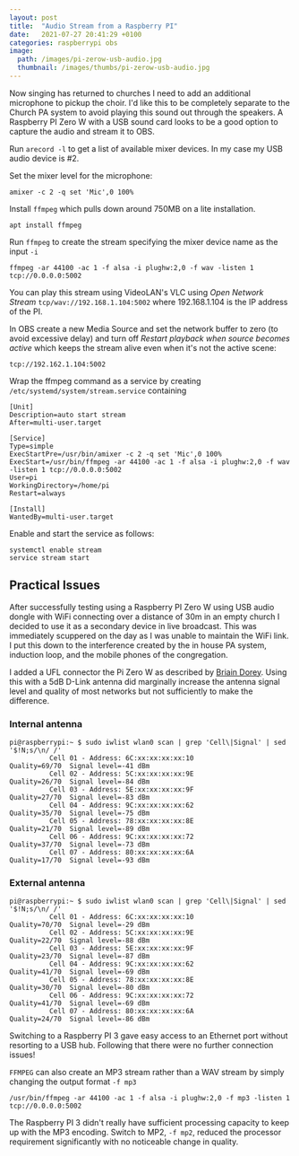 ```yaml
---
layout: post
title:  "Audio Stream from a Raspberry PI"
date:   2021-07-27 20:41:29 +0100
categories: raspberrypi obs
image:
  path: /images/pi-zerow-usb-audio.jpg
  thumbnail: /images/thumbs/pi-zerow-usb-audio.jpg
---
```

Now singing has returned to churches I need to add an additional microphone to pickup the choir.  I'd like this to be completely separate to the Church PA system to avoid playing this sound out through the speakers.  A Raspberry PI Zero W with a USB sound card looks to be a good option to capture the audio and stream it to OBS.

Run `arecord -l` to get a list of available mixer devices.  In my case my USB audio device is #2.

Set the mixer level for the microphone:

    amixer -c 2 -q set 'Mic',0 100%

Install `ffmpeg` which pulls down around 750MB on a lite installation.

    apt install ffmpeg

Run `ffmpeg` to create the stream specifying the mixer device name as the input `-i`

    ffmpeg -ar 44100 -ac 1 -f alsa -i plughw:2,0 -f wav -listen 1 tcp://0.0.0.0:5002

You can play this stream using VideoLAN's VLC using *Open Network Stream* `tcp/wav://192.168.1.104:5002` where 192.168.1.104 is the IP address of the PI.

In OBS create a new Media Source and set the network buffer to zero (to avoid excessive delay) and turn off *Restart playback when source becomes active* which keeps the stream alive even when it's not the active scene:

    tcp://192.162.1.104:5002

Wrap the ffmpeg command as a service by creating `/etc/systemd/system/stream.service` containing

    [Unit]
    Description=auto start stream
    After=multi-user.target

    [Service]
    Type=simple
    ExecStartPre=/usr/bin/amixer -c 2 -q set 'Mic',0 100%
    ExecStart=/usr/bin/ffmpeg -ar 44100 -ac 1 -f alsa -i plughw:2,0 -f wav -listen 1 tcp://0.0.0.0:5002
    User=pi
    WorkingDirectory=/home/pi
    Restart=always

    [Install]
    WantedBy=multi-user.target

Enable and start the service as follows:

    systemctl enable stream
    service stream start

## Practical Issues

After successfully testing using a Raspberry PI Zero W using USB audio dongle with WiFi connecting over a distance of 30m in an empty church I decided to use it as a secondary device in live broadcast.  This was immediately scuppered on the day as I was unable to maintain the WiFi link.  I put this down to the interference created by the in house PA system,  induction loop, and the mobile phones of the congregation.

I added a UFL connector the Pi Zero W as described by [Briain Dorey](https://www.briandorey.com/post/raspberry-pi-zero-w-external-antenna-mod).  Using this with a 5dB D-Link antenna did marginally increase the antenna signal level and quality of most networks but not sufficiently to make the difference.

### Internal antenna

    pi@raspberrypi:~ $ sudo iwlist wlan0 scan | grep 'Cell\|Signal' | sed '$!N;s/\n/ /'
              Cell 01 - Address: 6C:xx:xx:xx:xx:10                     Quality=69/70  Signal level=-41 dBm  
              Cell 02 - Address: 5C:xx:xx:xx:xx:9E                     Quality=26/70  Signal level=-84 dBm  
              Cell 03 - Address: 5E:xx:xx:xx:xx:9F                     Quality=27/70  Signal level=-83 dBm  
              Cell 04 - Address: 9C:xx:xx:xx:xx:62                     Quality=35/70  Signal level=-75 dBm  
              Cell 05 - Address: 78:xx:xx:xx:xx:8E                     Quality=21/70  Signal level=-89 dBm  
              Cell 06 - Address: 9C:xx:xx:xx:xx:72                     Quality=37/70  Signal level=-73 dBm  
              Cell 07 - Address: 80:xx:xx:xx:xx:6A                     Quality=17/70  Signal level=-93 dBm  

### External antenna

    pi@raspberrypi:~ $ sudo iwlist wlan0 scan | grep 'Cell\|Signal' | sed '$!N;s/\n/ /'
              Cell 01 - Address: 6C:xx:xx:xx:xx:10                     Quality=70/70  Signal level=-29 dBm  
              Cell 02 - Address: 5C:xx:xx:xx:xx:9E                     Quality=22/70  Signal level=-88 dBm  
              Cell 03 - Address: 5E:xx:xx:xx:xx:9F                     Quality=23/70  Signal level=-87 dBm  
              Cell 04 - Address: 9C:xx:xx:xx:xx:62                     Quality=41/70  Signal level=-69 dBm  
              Cell 05 - Address: 78:xx:xx:xx:xx:8E                     Quality=30/70  Signal level=-80 dBm  
              Cell 06 - Address: 9C:xx:xx:xx:xx:72                     Quality=41/70  Signal level=-69 dBm  
              Cell 07 - Address: 80:xx:xx:xx:xx:6A                     Quality=24/70  Signal level=-86 dBm  

Switching to a Raspberry PI 3 gave easy access to an Ethernet port without resorting to a USB hub.  Following that there were no further connection issues!

`FFMPEG` can also create an MP3 stream rather than a WAV stream by simply changing the output format `-f mp3`

    /usr/bin/ffmpeg -ar 44100 -ac 1 -f alsa -i plughw:2,0 -f mp3 -listen 1 tcp://0.0.0.0:5002

The Raspberry PI 3 didn't really have sufficient processing capacity to keep up with the MP3 encoding.  Switch to MP2, `-f mp2`, reduced the processor requirement significantly with no noticeable change in quality.
